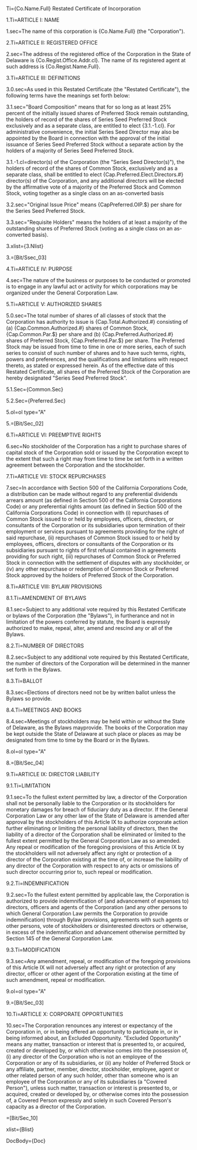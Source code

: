 Ti={Co.Name.Full} Restated Certificate of Incorporation

1.Ti=ARTICLE I: NAME

1.sec=The name of this corporation is {Co.Name.Full} (the "Corporation").

2.Ti=ARTICLE II: REGISTERED OFFICE

2.sec=The address of the registered office of the Corporation in the State of Delaware is {Co.Regist.Office.Addr.cl}. The name of its registered agent at such address is {Co.Regist.Name.Full}.

3.Ti=ARTICLE III: DEFINITIONS

3.0.sec=As used in this Restated Certificate (the "Restated Certificate"), the following terms have the meanings set forth below:

3.1.sec="Board Composition" means that for so long as at least 25% percent of the initially issued shares of Preferred Stock remain outstanding, the holders of record of the shares of Series Seed Preferred Stock exclusively and as a separate class, are entitled to elect {3.1.-1.cl}. For administrative convenience, the initial Series Seed Director may also be appointed by the Board in connection with the approval of the initial issuance of Series Seed Preferred Stock without a separate action by the holders of a majority of Series Seed Preferred Stock.

3.1.-1.cl=director(s) of the Corporation (the "Series Seed Director(s)"), the holders of record of the shares of Common Stock, exclusively and as a separate class, shall be entitled to elect {Cap.Preferred.Elect.Directors.#} director(s) of the Corporation, and any additional directors will be elected by the affirmative vote of a majority of the Preferred Stock and Common Stock, voting together as a single class on an as-converted basis 

3.2.sec="Original Issue Price" means {CapPreferred.OIP.$} per share for the Series Seed Preferred Stock. 

3.3.sec="Requisite Holders" means the holders of at least a majority of the outstanding shares of Preferred Stock (voting as a single class on an as-converted basis). 

3.xlist={3.Nlist}

3.=[Bit/Ssec_03]

4.Ti=ARTICLE IV: PURPOSE

4.sec=The nature of the business or purposes to be conducted or promoted is to engage in any lawful act or activity for which corporations may be organized under the General Corporation Law.


5.Ti=ARTICLE V: AUTHORIZED SHARES

5.0.sec=The total number of shares of all classes of stock that the Corporation has authority to issue is {Cap.Total.Authorized.#} consisting of (a) {Cap.Common.Authorized.#} shares of Common Stock, {Cap.Common.Par.$} per share and (b) {Cap.Preferred.Authorized.#} shares of Preferred Stock, {Cap.Preferred.Par.$} per share. The Preferred Stock may be issued from time to time in one or more series, each of such series to consist of such number of shares and to have such terms, rights, powers and preferences, and the qualifications and limitations with respect thereto, as stated or expressed herein. As of the effective date of this Restated Certificate, all shares of the Preferred Stock of the Corporation are hereby designated "Series Seed Preferred Stock". 

5.1.Sec={Common.Sec}

5.2.Sec={Preferred.Sec}

5.ol=ol type="A"

5.=[Bit/Sec_02]

6.Ti=ARTICLE VI: PREEMPTIVE RIGHTS

6.sec=No stockholder of the Corporation has a right to purchase shares of capital stock of the Corporation sold or issued by the Corporation except to the extent that such a right may from time to time be set forth in a written agreement between the Corporation and the stockholder.


7.Ti=ARTICLE VII: STOCK REPURCHASES

7.sec=In accordance with Section 500 of the California Corporations Code, a distribution can be made without regard to any preferential dividends arrears amount (as defined in Section 500 of the California Corporations Code) or any preferential rights amount (as defined in Section 500 of the California Corporations Code) in connection with (i) repurchases of Common Stock issued to or held by employees, officers, directors, or consultants of the Corporation or its subsidiaries upon termination of their employment or services pursuant to agreements providing for the right of said repurchase, (ii) repurchases of Common Stock issued to or held by employees, officers, directors or consultants of the Corporation or its subsidiaries pursuant to rights of first refusal contained in agreements providing for such right, (iii) repurchases of Common Stock or Preferred Stock in connection with the settlement of disputes with any stockholder, or (iv) any other repurchase or redemption of Common Stock or Preferred Stock approved by the holders of Preferred Stock of the Corporation.

8.Ti=ARTICLE VIII: BYLAW PROVISIONS

8.1.Ti=AMENDMENT OF BYLAWS

8.1.sec=Subject to any additional vote required by this Restated Certificate or bylaws of the Corporation (the "Bylaws"), in furtherance and not in limitation of the powers conferred by statute, the Board is expressly authorized to make, repeal, alter, amend and rescind any or all of the Bylaws.

8.2.Ti=NUMBER OF DIRECTORS

8.2.sec=Subject to any additional vote required by this Restated Certificate, the number of directors of the Corporation will be determined in the manner set forth in the Bylaws.

8.3.Ti=BALLOT

8.3.sec=Elections of directors need not be by written ballot unless the Bylaws so provide. 

8.4.Ti=MEETINGS AND BOOKS

8.4.sec=Meetings of stockholders may be held within or without the State of Delaware, as the Bylaws mayprovide. The books of the Corporation may be kept outside the State of Delaware at such place or places as may be designated from time to time by the Board or in the Bylaws.

8.ol=ol type="A"

8.=[Bit/Sec_04]

9.Ti=ARTICLE IX: DIRECTOR LIABILITY

9.1.Ti=LIMITATION

9.1.sec=To the fullest extent permitted by law, a director of the Corporation shall not be personally liable to the Corporation or its stockholders for monetary damages for breach of fiduciary duty as a director. If the General Corporation Law or any other law of the State of Delaware is amended after approval by the stockholders of this Article IX to authorize corporate action further eliminating or limiting the personal liability of directors, then the liability of a director of the Corporation shall be eliminated or limited to the fullest extent permitted by the General Corporation Law as so amended. Any repeal or modification of the foregoing provisions of this Article IX by the stockholders will not adversely affect any right or protection of a director of the Corporation existing at the time of, or increase the liability of any director of the Corporation with respect to any acts or omissions of such director occurring prior to, such repeal or modification.

9.2.Ti=INDEMNIFICATION

9.2.sec=To the fullest extent permitted by applicable law, the Corporation is authorized to provide indemnification of (and advancement of expenses to) directors, officers and agents of the Corporation (and any other persons to which General Corporation Law permits the Corporation to provide indemnification) through Bylaw provisions, agreements with such agents or other persons, vote of stockholders or disinterested directors or otherwise, in excess of the indemnification and advancement otherwise permitted by Section 145 of the General Corporation Law. 

9.3.Ti=MODIFICATION

9.3.sec=Any amendment, repeal, or modification of the foregoing provisions of this Article IX will not adversely affect any right or protection of any director, officer or other agent of the Corporation existing at the time of such amendment, repeal or modification.

9.ol=ol type="A"

9.=[Bit/Sec_03]

10.Ti=ARTICLE X: CORPORATE OPPORTUNITIES

10.sec=The Corporation renounces any interest or expectancy of the Corporation in, or in being offered an opportunity to participate in, or in being informed about, an Excluded Opportunity. "Excluded Opportunity" means any matter, transaction or interest that is presented to, or acquired, created or developed by, or which otherwise comes into the possession of, (i) any director of the Corporation who is not an employee of the Corporation or any of its subsidiaries, or (ii) any holder of Preferred Stock or any affiliate, partner, member, director, stockholder, employee, agent or other related person of any such holder, other than someone who is an employee of the Corporation or any of its subsidiaries (a "Covered Person"), unless such matter, transaction or interest is presented to, or acquired, created or developed by, or otherwise comes into the possession of, a Covered Person expressly and solely in such Covered Person's capacity as a director of the Corporation.

=[Bit/Sec_10]

xlist={Blist}

DocBody={Doc}